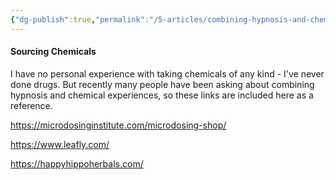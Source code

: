 ```yaml
---
{"dg-publish":true,"permalink":"/5-articles/combining-hypnosis-and-chemicals/"}
---
```



#### Sourcing Chemicals

I have no personal experience with taking chemicals of any kind - I've never done drugs. But recently many people have been asking about combining hypnosis and chemical experiences, so these links are included here as a reference.

https://microdosinginstitute.com/microdosing-shop/

https://www.leafly.com/

https://happyhippoherbals.com/